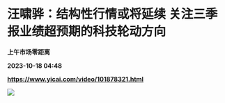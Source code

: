 # 汪啸骅：结构性行情或将延续 关注三季报业绩超预期的科技轮动方向
**上午市场零距离**

**2023-10-18 04:48**

**https://www.yicai.com/video/101878321.html**

![](http://imgcdn.yicai.com/vms-new/2023/10/aed7778c-4c3c-4674-bb19-25f7836f1c71_lqbm.jpg)